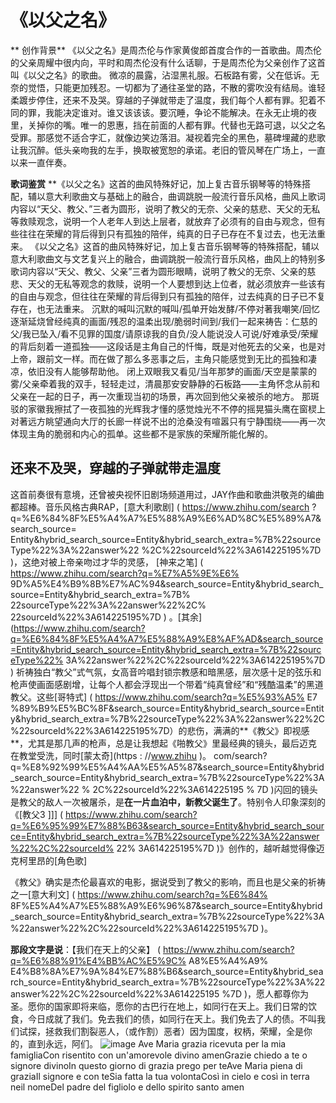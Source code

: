 # 《以父之名》
** 创作背景**
《以父之名》是周杰伦与作家黄俊郎首度合作的一首歌曲。周杰伦的父亲周耀中很内向，平时和周杰伦没有什么话聊，于是周杰伦为父亲创作了这首叫《以父之名》的歌曲。 
微凉的晨露，沾湿黑礼服。石板路有雾，父在低诉。无奈的觉悟，只能更加残忍。一切都为了通往圣堂的路，不散的雾吹没有结局。谁轻柔踱步停住，还来不及哭。穿越的子弹就带走了温度，我们每个人都有罪。犯着不同的罪，我能决定谁对。谁又该该该。要沉睡，争论不能解决。在永无止境的夜里，关掉你的嘴。唯一的恩惠，挡在前面的人都有罪。代替也无路可退，以父之名受罪。那感觉不适合字汇，就像边笑边落泪。凝视着完全的黑色，墓碑埋藏的悲歌让我沉醉。低头亲吻我的左手，换取被宽恕的承诺。老旧的管风琴在广场上，一直以来一直伴奏。

**歌词鉴赏**
**《以父之名》这首的曲风特殊好记，加上复古音乐钢琴等的特殊搭配，辅以意大利歌曲文与基础上的融合，曲调跳脱一般流行音乐风格，曲风上歌词内容以“天父、教父、”三者为圆形，说明了教父的无奈、父亲的慈悲、天父的无私等救赎观念，说明一个人老年人到达上层者，就放弃了必须有的自由与观念，但有些往往在荣耀的背后得到只有孤独的陪伴，纯真的日子已存在不复过去，也无法重来。
《以父之名》这首的曲风特殊好记，加上复古音乐钢琴等的特殊搭配，辅以意大利歌曲文与文艺复兴上的融合，曲调跳脱一般流行音乐风格，曲风上的特别多歌词内容以“天父、教父、父亲”三者为圆形眼睛，说明了教父的无奈、父亲的慈悲、天父的无私等观念的救赎，说明一个人要想到达上位者，就必须放弃一些该有的自由与观念，但往往在荣耀的背后得到只有孤独的陪伴，过去纯真的日子已不复存在，也无法重来。
沉默的喊叫沉默的喊叫/孤单开始发酵/不停对著我嘲笑/回忆逐渐延烧曾经纯真的画面/残忍的温柔出现/脆弱时间到/我们一起来祷告：仁慈的父/我已坠入/看不见罪的国度/请原谅我的自负/没人能说没人可说/好难承受/荣耀的背后刻着一道孤独——这段话是主角自己的忏悔，既是对他死去的父亲，也是对上帝，跟前文一样。而在做了那么多恶事之后，主角只能感觉到无比的孤独和凄凉，依旧没有人能够帮助他。 闭上双眼我又看见/当年那梦的画面/天空是蒙蒙的雾/父亲牵着我的双手，轻轻走过，清晨那安安静静的石板路——主角怀念从前和父亲在一起的日子，再一次重现当初的场景，再次回到他父亲被杀的地方。 那斑驳的家徽我擦拭了一夜孤独的光辉我才懂的感觉烛光不不停的摇晃猫头鹰在窗棂上对著远方眺望通向大厅的长廊一样说不出的沧桑没有喧嚣只有宁静围绕——再一次体现主角的脆弱和内心的孤单。这些都不是家族的荣耀所能化解的。

## **还来不及哭，穿越的子弹就带走温度** 

这首前奏很有意境，还曾被央视怀旧剧场频道用过，JAY作曲和歌曲洪敬尧的编曲都超棒。音乐风格古典RAP，[意大利歌剧] ( https://www.zhihu.com/search ?q=%E6%84%8F%E5%A4%A7%E5%88%A9%E6%AD%8C%E5%89%A7&search_source= Entity&hybrid_search_source=Entity&hybrid_search_extra=%7B%22sourceType%22%3A%22answer%22 %2C%22sourceId%22%3A614225195%7D )，这绝对被上帝亲吻过才华的灵感， [神来之笔] ( https://www.zhihu.com/search?q=%E7%A5%9E%E6% 9D%A5%E4%B9%8B%E7%AC%94&search_source=Entity&hybrid_search_source=Entity&hybrid_search_extra=%7B% 22sourceType%22%3A%22answer%22%2C% 22sourceId%22%3A614225195%7D ) 。[其余](https://www.zhihu.com/search?q=%E6%84%8F%E5%A4%A7%E5%88%A9%E8%AF%AD&search_source=Entity&hybrid_search_source=Entity&hybrid_search_extra=%7B%22sourceType%22% 3A%22answer%22%2C%22sourceId%22%3A614225195%7D ) 祈祷独白“教父”式气氛，女高音吟唱封锁宗教感和暗黑感，层次感十足的弦乐和枪声使画面感剧增，让每个人都会浮现出一个带着“纯真曾经”和“残酷温柔”的黑道教父。这些[哥特式] ( https://www.zhihu.com/search?q=%E5%93%A5% E7 %89%B9%E5%BC%8F&search_source=Entity&hybrid_search_source=Entity&hybrid_search_extra=%7B%22sourceType%22%3A%22answer%22%2C%22sourceId%22%3A614225195%7D）的悲伤，满满的**《教父》即视感**，尤其是那几声的枪声，总是让我想起《啪教父》里最经典的镜头，最后迈克在教堂受洗，同时[蒙太奇](https : //www.zhihu )。 com/search?q=%E8%92%99%E5%A4%AA%E5%A5%87&search_source=Entity&hybrid_search_source=Entity&hybrid_search_extra=%7B%22sourceType%22%3A%22answer%22 % 2C%22sourceId%22%3A614225195 % 7D )闪回的镜头是教父的敌人一次被屠杀，是**在一片血泊中，新教父诞生了**。特别令人印象深刻的《[教父3 ]]] ( https://www.zhihu.com/search?q=%E6%95%99%E7%88%B63&search_source=Entity&hybrid_search_source=Entity&hybrid_search_extra=%7B%22sourceType%22%3A%22answer%22%2C%22sourceId% 22% 3A614225195%7D )》创作的，越听越觉得像迈克柯里昂的[角色歌]

《教父》确实是杰伦最喜欢的电影，据说受到了教父的影响，而且也是父亲的祈祷之一[意大利文] ( https://www.zhihu.com/search?q=%E6%84% 8F%E5%A4%A7%E5%88%A9%E6%96%87&search_source=Entity&hybrid_search_source=Entity&hybrid_search_extra=%7B%22sourceType%22%3A%22answer%22%2C%22sourceId%22%3A614225195%7D )。

**那段文字是说**：【我们在天上的父亲】 ( https://www.zhihu.com/search?q=%E6%88%91%E4%BB%AC%E5%9C% A8%E5%A4%A9% E4%B8%8A%E7%9A%84%E7%88%B6&search_source=Entity&hybrid_search_source=Entity&hybrid_search_extra=%7B%22sourceType%22%3A%22answer%22%2C%22sourceId%22%3A614225195 %7D )，愿人都尊你为圣。愿你的国家即将来临，愿你的古巴行在地上，如同行在天上。我们日常的饮食，今日成就了我们。免去我们的债，如同行在天上。我们免去了人的债。不叫我们试探，拯救我们割裂恶人，（或作割）恶者）因为国度，权柄，荣耀，全是你的，直到永远，阿们。
![image](https://github.com/jiangxinyueccc/323-/assets/151623543/058dcd0c-b407-45e0-a97c-bbfb4dd21ee2)
Ave Maria grazia ricevuta per la mia famigliaCon risentito con un'amorevole divino amenGrazie chiedo a te o signore divinoIn questo giorno di grazia prego per teAve Maria piena di graziaIl signore e con teSia fatta la tua volontaCosì in cielo e così in terra neil nomeDel padre del figliolo e dello spirito santo amen


